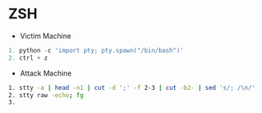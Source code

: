# ZSH

- Victim Machine
```python
1. python -c 'import pty; pty.spawn("/bin/bash")'
2. ctrl + z
```
- Attack Machine
```bash
1. stty -a | head -n1 | cut -d ';' -f 2-3 | cut -b2- | sed 's/; /\n/'
2. stty raw -echo; fg
3.
